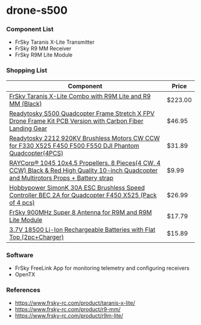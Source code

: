 # drone-s500

### Component List

- FrSky Taranis X-Lite Transmitter
- FrSky R9 MM Receiver
- FrSky R9M Lite Module

### Shopping List

| Component | Price |
| - | - |
| [FrSky Taranis X-Lite Combo with R9M Lite and R9 MM (Black) ](https://www.amazon.com/gp/product/B07GZ9JD77) | $223.00 |
| [Readytosky S500 Quadcopter Frame Stretch X FPV Drone Frame Kit PCB Version with Carbon Fiber Landing Gear](https://www.amazon.com/gp/product/B01N0AX1MZ) | $46.95 |
| [Readytosky 2212 920KV Brushless Motors CW CCW for F330 X525 F450 F500 F550 DJI Phantom Quadcopter(4PCS)](https://www.amazon.com/gp/product/B075DD16LK) | $31.89 |
| [RAYCorp® 1045 10x4.5 Propellers. 8 Pieces(4 CW, 4 CCW) Black & Red High Quality 10-inch Quadcopter and Multirotors Props + Battery strap](https://www.amazon.com/gp/product/B01CJMJ886) | $9.99 |
| [Hobbypower SimonK 30A ESC Brushless Speed Controller BEC 2A for Quadcopter F450 X525 (Pack of 4 pcs)](https://www.amazon.com/gp/product/B00QRR7N32) | $26.99 |
| [FrSky 900MHz Super 8 Antenna for R9M and R9M Lite Module](https://www.amazon.com/gp/product/B07KFSW94F) | $17.79 |
| [3.7V 18500 Li-Ion Rechargeable Batteries with Flat Top (2pc+Charger)](https://www.amazon.com/gp/product/B06XXB7BL3) | $15.89 |

### Software

- FrSky FreeLink App for monitoring telemetry and configuring receivers
- OpenTX

### References

- https://www.frsky-rc.com/product/taranis-x-lite/
- https://www.frsky-rc.com/product/r9-mm/ 
- https://www.frsky-rc.com/product/r9m-lite/
